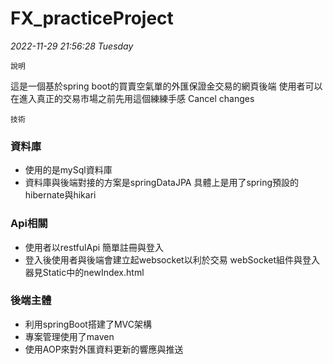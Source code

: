 # FX_practiceProject

*2022-11-29 21:56:28 Tuesday*



    說明
這是一個基於spring boot的買賣空氣單的外匯保證金交易的網頁後端
使用者可以在進入真正的交易市場之前先用這個練練手感
Cancel changes


    技術
### 資料庫
- 使用的是mySql資料庫
- 資料庫與後端對接的方案是springDataJPA
   具體上是用了spring預設的hibernate與hikari

### Api相關
- 使用者以restfulApi 簡單註冊與登入
- 登入後使用者與後端會建立起websocket以利於交易
	webSocket組件與登入器見Static中的newIndex.html

### 後端主體
- 利用springBoot搭建了MVC架構
- 專案管理使用了maven
- 使用AOP來對外匯資料更新的響應與推送



